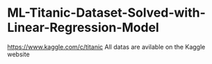 # ML-Titanic-Dataset-Solved-with-Linear-Regression-Model
https://www.kaggle.com/c/titanic
All datas are avilable on the Kaggle website
